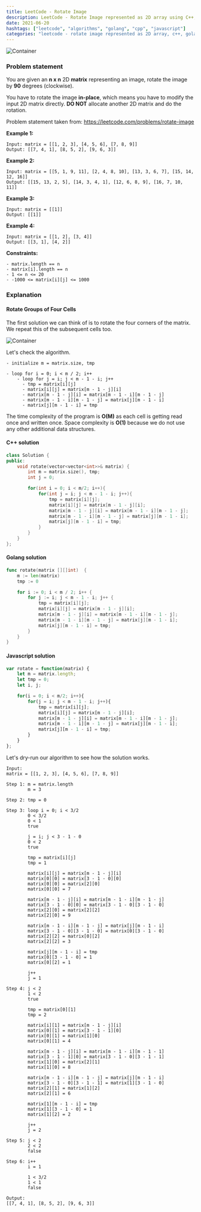 ```yaml
---
title: LeetCode - Rotate Image
description: LeetCode - Rotate Image represented as 2D array using C++, Golang and Javascript.
date: 2021-06-20
hashtags: ["leetcode", "algorithms", "golang", "cpp", "javascript"]
categories: "leetcode - rotate image represented as 2D array, c++, golang, javascript"
---
```


![Container](./../rotate-image.png)

### Problem statement

You are given an **n x n** 2D **matrix** representing an image,
rotate the image by **90** degrees (clockwise).

You have to rotate the image **in-place**, which means you have to modify the input 2D matrix directly.
**DO NOT** allocate another 2D matrix and do the rotation.

Problem statement taken from: <a href="https://leetcode.com/problems/rotate-image" target="_blank">https://leetcode.com/problems/rotate-image</a>

**Example 1:**

```
Input: matrix = [[1, 2, 3], [4, 5, 6], [7, 8, 9]]
Output: [[7, 4, 1], [8, 5, 2], [9, 6, 3]]
```

**Example 2:**

```
Input: matrix = [[5, 1, 9, 11], [2, 4, 8, 10], [13, 3, 6, 7], [15, 14, 12, 16]]
Output: [[15, 13, 2, 5], [14, 3, 4, 1], [12, 6, 8, 9], [16, 7, 10, 11]]
```

**Example 3:**

```
Input: matrix = [[1]]
Output: [[1]]
```

**Example 4:**

```
Input: matrix = [[1, 2], [3, 4]]
Output: [[3, 1], [4, 2]]
```

**Constraints:**

```
- matrix.length == n
- matrix[i].length == n
- 1 <= n <= 20
- -1000 <= matrix[i][j] <= 1000
```

### Explanation

#### Rotate Groups of Four Cells

The first solution we can think of is to rotate
the four corners of the matrix.
We repeat this of the subsequent cells too.

![Container](./../rotate-cells.png)

Let's check the algorithm.

```
- initialize m = matrix.size, tmp

- loop for i = 0; i < m / 2; i++
    - loop for j = i; j < m - 1 - i; j++
      - tmp = matrix[i][j]
      - matrix[i][j] = matrix[m - 1 - j][i]
      - matrix[m - 1 - j][i] = matrix[m - 1 - i][m - 1 - j]
      - matrix[m - 1 - i][m - 1 - j] = matrix[j][m - 1 - i]
      - matrix[j][m - 1 - i] = tmp
```

The time complexity of the program is **O(M)** as each cell is getting read once and written once.
Space complexity is **O(1)** because we do not use any other additional data structures.

#### C++ solution

```cpp
class Solution {
public:
    void rotate(vector<vector<int>>& matrix) {
        int m = matrix.size(), tmp;
        int j = 0;

        for(int i = 0; i < m/2; i++){
            for(int j = i; j < m - 1 - i; j++){
                tmp = matrix[i][j];
                matrix[i][j] = matrix[m - 1 - j][i];
                matrix[m - 1 - j][i] = matrix[m - 1 - i][m - 1 - j];
                matrix[m - 1 - i][m - 1 - j] = matrix[j][m - 1 - i];
                matrix[j][m - 1 - i] = tmp;
            }
        }
    }
};
```

#### Golang solution

```go
func rotate(matrix [][]int)  {
    m := len(matrix)
    tmp := 0

    for i := 0; i < m / 2; i++ {
        for j := i; j < m - 1 - i; j++ {
            tmp = matrix[i][j];
            matrix[i][j] = matrix[m - 1 - j][i];
            matrix[m - 1 - j][i] = matrix[m - 1 - i][m - 1 - j];
            matrix[m - 1 - i][m - 1 - j] = matrix[j][m - 1 - i];
            matrix[j][m - 1 - i] = tmp;
        }
    }
}
```

#### Javascript solution

```javascript
var rotate = function(matrix) {
    let m = matrix.length;
    let tmp = 0;
    let i, j;

    for(i = 0; i < m/2; i++){
        for(j = i; j < m - 1 - i; j++){
            tmp = matrix[i][j];
            matrix[i][j] = matrix[m - 1 - j][i];
            matrix[m - 1 - j][i] = matrix[m - 1 - i][m - 1 - j];
            matrix[m - 1 - i][m - 1 - j] = matrix[j][m - 1 - i];
            matrix[j][m - 1 - i] = tmp;
        }
    }
};
```

Let's dry-run our algorithm to see how the solution works.

```
Input:
matrix = [[1, 2, 3], [4, 5, 6], [7, 8, 9]]

Step 1: m = matrix.length
        m = 3

Step 2: tmp = 0

Step 3: loop i = 0; i < 3/2
        0 < 3/2
        0 < 1
        true

        j = i; j < 3 - 1 - 0
        0 < 2
        true

        tmp = matrix[i][j]
        tmp = 1

        matrix[i][j] = matrix[m - 1 - j][i]
        matrix[0][0] = matrix[3 - 1 - 0][0]
        matrix[0][0] = matrix[2][0]
        matrix[0][0] = 7

        matrix[m - 1 - j][i] = matrix[m - 1 - i][m - 1 - j]
        matrix[3 - 1 - 0][0] = matrix[3 - 1 - 0][3 - 1 - 0]
        matrix[2][0] = matrix[2][2]
        matrix[2][0] = 9

        matrix[m - 1 - i][m - 1 - j] = matrix[j][m - 1 - i]
        matrix[3 - 1 - 0][3 - 1 - 0] = matrix[0][3 - 1 - 0]
        matrix[2][2] = matrix[0][2]
        matrix[2][2] = 3

        matrix[j][m - 1 - i] = tmp
        matrix[0][3 - 1 - 0] = 1
        matrix[0][2] = 1

        j++
        j = 1

Step 4: j < 2
        1 < 2
        true

        tmp = matrix[0][1]
        tmp = 2

        matrix[i][1] = matrix[m - 1 - j][i]
        matrix[0][1] = matrix[3 - 1 - 1][0]
        matrix[0][1] = matrix[1][0]
        matrix[0][1] = 4

        matrix[m - 1 - j][i] = matrix[m - 1 - i][m - 1 - 1]
        matrix[3 - 1 - 1][0] = matrix[3 - 1 - 0][3 - 1 - 1]
        matrix[1][0] = matrix[2][1]
        matrix[1][0] = 8

        matrix[m - 1 - i][m - 1 - j] = matrix[j][m - 1 - i]
        matrix[3 - 1 - 0][3 - 1 - 1] = matrix[1][3 - 1 - 0]
        matrix[2][1] = matrix[1][2]
        matrix[2][1] = 6

        matrix[1][m - 1 - i] = tmp
        matrix[1][3 - 1 - 0] = 1
        matrix[1][2] = 2

        j++
        j = 2

Step 5: j < 2
        2 < 2
        false

Step 6: i++
        i = 1

        1 < 3/2
        1 < 1
        false

Output:
[[7, 4, 1], [8, 5, 2], [9, 6, 3]]
```

